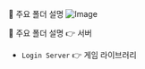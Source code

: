 📂 주요 폴더 설명
![Image](https://github.com/user-attachments/assets/b4c8bed5-644a-4807-8448-805d594f9e26)

📂 주요 폴더 설명
👉 서버
- `Login Server`
👉 게임 라이브러리


